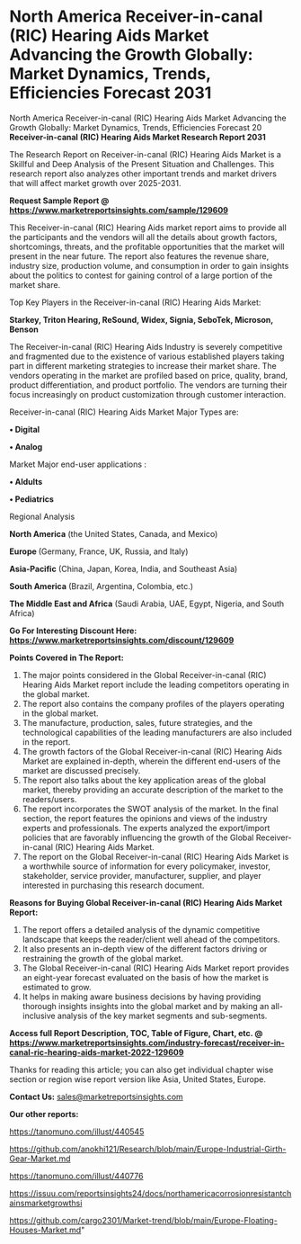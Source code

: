 # North America Receiver-in-canal (RIC) Hearing Aids Market Advancing the Growth Globally: Market Dynamics, Trends, Efficiencies Forecast 2031
North America Receiver-in-canal (RIC) Hearing Aids Market Advancing the Growth Globally: Market Dynamics, Trends, Efficiencies Forecast 20
<strong>Receiver-in-canal (RIC) Hearing Aids Market Research Report 2031</strong>

The Research Report on Receiver-in-canal (RIC) Hearing Aids Market is a Skillful and Deep Analysis of the Present Situation and Challenges. This research report also analyzes other important trends and market drivers that will affect market growth over 2025-2031.

<strong>Request Sample Report @ <a href=https://www.marketreportsinsights.com/sample/129609>https://www.marketreportsinsights.com/sample/129609</a></strong>

This Receiver-in-canal (RIC) Hearing Aids market report aims to provide all the participants and the vendors will all the details about growth factors, shortcomings, threats, and the profitable opportunities that the market will present in the near future. The report also features the revenue share, industry size, production volume, and consumption in order to gain insights about the politics to contest for gaining control of a large portion of the market share.

Top Key Players in the Receiver-in-canal (RIC) Hearing Aids Market:

<strong>Starkey, Triton Hearing, ReSound, Widex, Signia, SeboTek, Microson, Benson</strong>

The Receiver-in-canal (RIC) Hearing Aids Industry is severely competitive and fragmented due to the existence of various established players taking part in different marketing strategies to increase their market share. The vendors operating in the market are profiled based on price, quality, brand, product differentiation, and product portfolio. The vendors are turning their focus increasingly on product customization through customer interaction.

Receiver-in-canal (RIC) Hearing Aids Market Major Types are:

<strong>• Digital

• Analog</strong>

Market Major end-user applications :

<strong>• Aldults

• Pediatrics</strong>

Regional Analysis

</u><strong><b>North America</b></strong> (the United States, Canada, and Mexico)

<strong><b>Europe </b></strong>(Germany, France, UK, Russia, and Italy)

<strong><b>Asia-Pacific</b></strong> (China, Japan, Korea, India, and Southeast Asia)

<strong><b>South America</b></strong> (Brazil, Argentina, Colombia, etc.)

<strong><b>The Middle East and Africa</b></strong> (Saudi Arabia, UAE, Egypt, Nigeria, and South Africa)

<strong>Go For Interesting Discount Here: <a href=https://www.marketreportsinsights.com/discount/129609>https://www.marketreportsinsights.com/discount/129609</a></strong>

<strong>Points Covered in The Report:</strong>
<ol>
  <li>The major points considered in the Global Receiver-in-canal (RIC) Hearing Aids Market report include the leading competitors operating in the global market.</li>
  <li>The report also contains the company profiles of the players operating in the global market.</li>
  <li>The manufacture, production, sales, future strategies, and the technological capabilities of the leading manufacturers are also included in the report.</li>
  <li>The growth factors of the Global Receiver-in-canal (RIC) Hearing Aids Market are explained in-depth, wherein the different end-users of the market are discussed precisely.</li>
  <li>The report also talks about the key application areas of the global market, thereby providing an accurate description of the market to the readers/users.</li>
  <li>The report incorporates the SWOT analysis of the market. In the final section, the report features the opinions and views of the industry experts and professionals. The experts analyzed the export/import policies that are favorably influencing the growth of the Global Receiver-in-canal (RIC) Hearing Aids Market.</li>
  <li>The report on the Global Receiver-in-canal (RIC) Hearing Aids Market is a worthwhile source of information for every policymaker, investor, stakeholder, service provider, manufacturer, supplier, and player interested in purchasing this research document.</li>
</ol>
<strong>Reasons for Buying Global Receiver-in-canal (RIC) Hearing Aids Market Report:</strong>

<ol>
  <li>The report offers a detailed analysis of the dynamic competitive landscape that keeps the reader/client well ahead of the competitors.</li>
  <li>It also presents an in-depth view of the different factors driving or restraining the growth of the global market.</li>
  <li>The Global Receiver-in-canal (RIC) Hearing Aids Market report provides an eight-year forecast evaluated on the basis of how the market is estimated to grow.</li>
  <li>It helps in making aware business decisions by having providing thorough insights insights into the global market and by making an all-inclusive analysis of the key market segments and sub-segments.</li>
</ol>
<strong>Access full Report Description, TOC, Table of Figure, Chart, etc. @ <a href=https://www.marketreportsinsights.com/industry-forecast/receiver-in-canal-ric-hearing-aids-market-2022-129609>https://www.marketreportsinsights.com/industry-forecast/receiver-in-canal-ric-hearing-aids-market-2022-129609</a></strong>


Thanks for reading this article; you can also get individual chapter wise section or region wise report version like Asia, United States, Europe.

<strong>Contact Us:</strong>
sales@marketreportsinsights.com

<strong>Our other reports:</strong>

<a href=https://tanomuno.com/illust/440545>https://tanomuno.com/illust/440545</a>

<a href=https://github.com/anokhi121/Research/blob/main/Europe-Industrial-Girth-Gear-Market.md>https://github.com/anokhi121/Research/blob/main/Europe-Industrial-Girth-Gear-Market.md</a>

<a href=https://tanomuno.com/illust/440776>https://tanomuno.com/illust/440776</a>

<a href=https://issuu.com/reportsinsights24/docs/northamericacorrosionresistantchainsmarketgrowthsi>https://issuu.com/reportsinsights24/docs/northamericacorrosionresistantchainsmarketgrowthsi</a>

<a href=https://github.com/cargo2301/Market-trend/blob/main/Europe-Floating-Houses-Market.md>https://github.com/cargo2301/Market-trend/blob/main/Europe-Floating-Houses-Market.md</a>"
